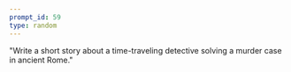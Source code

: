 ```yaml
---
prompt_id: 59
type: random
---
```


"Write a short story about a time-traveling detective solving a murder case in ancient Rome."
